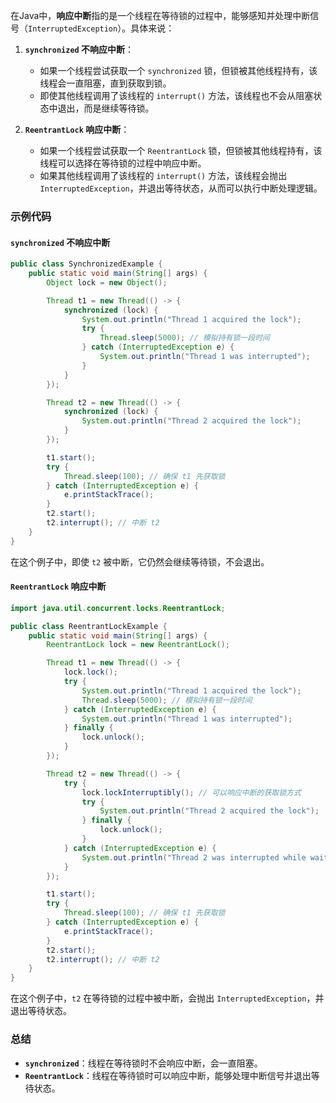 在Java中，**响应中断**指的是一个线程在等待锁的过程中，能够感知并处理中断信号（`InterruptedException`）。具体来说：

1. **`synchronized` 不响应中断**：
   - 如果一个线程尝试获取一个 `synchronized` 锁，但锁被其他线程持有，该线程会一直阻塞，直到获取到锁。
   - 即使其他线程调用了该线程的 `interrupt()` 方法，该线程也不会从阻塞状态中退出，而是继续等待锁。

2. **`ReentrantLock` 响应中断**：
   - 如果一个线程尝试获取一个 `ReentrantLock` 锁，但锁被其他线程持有，该线程可以选择在等待锁的过程中响应中断。
   - 如果其他线程调用了该线程的 `interrupt()` 方法，该线程会抛出 `InterruptedException`，并退出等待状态，从而可以执行中断处理逻辑。

### 示例代码

#### `synchronized` 不响应中断
```java
public class SynchronizedExample {
    public static void main(String[] args) {
        Object lock = new Object();

        Thread t1 = new Thread(() -> {
            synchronized (lock) {
                System.out.println("Thread 1 acquired the lock");
                try {
                    Thread.sleep(5000); // 模拟持有锁一段时间
                } catch (InterruptedException e) {
                    System.out.println("Thread 1 was interrupted");
                }
            }
        });

        Thread t2 = new Thread(() -> {
            synchronized (lock) {
                System.out.println("Thread 2 acquired the lock");
            }
        });

        t1.start();
        try {
            Thread.sleep(100); // 确保 t1 先获取锁
        } catch (InterruptedException e) {
            e.printStackTrace();
        }
        t2.start();
        t2.interrupt(); // 中断 t2
    }
}
```
在这个例子中，即使 `t2` 被中断，它仍然会继续等待锁，不会退出。

#### `ReentrantLock` 响应中断
```java
import java.util.concurrent.locks.ReentrantLock;

public class ReentrantLockExample {
    public static void main(String[] args) {
        ReentrantLock lock = new ReentrantLock();

        Thread t1 = new Thread(() -> {
            lock.lock();
            try {
                System.out.println("Thread 1 acquired the lock");
                Thread.sleep(5000); // 模拟持有锁一段时间
            } catch (InterruptedException e) {
                System.out.println("Thread 1 was interrupted");
            } finally {
                lock.unlock();
            }
        });

        Thread t2 = new Thread(() -> {
            try {
                lock.lockInterruptibly(); // 可以响应中断的获取锁方式
                try {
                    System.out.println("Thread 2 acquired the lock");
                } finally {
                    lock.unlock();
                }
            } catch (InterruptedException e) {
                System.out.println("Thread 2 was interrupted while waiting for the lock");
            }
        });

        t1.start();
        try {
            Thread.sleep(100); // 确保 t1 先获取锁
        } catch (InterruptedException e) {
            e.printStackTrace();
        }
        t2.start();
        t2.interrupt(); // 中断 t2
    }
}
```
在这个例子中，`t2` 在等待锁的过程中被中断，会抛出 `InterruptedException`，并退出等待状态。

### 总结
- **`synchronized`**：线程在等待锁时不会响应中断，会一直阻塞。
- **`ReentrantLock`**：线程在等待锁时可以响应中断，能够处理中断信号并退出等待状态。